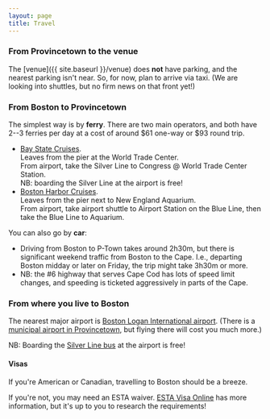 ```yaml
---
layout: page
title: Travel
---
```



### From Provincetown to the venue

The [venue]({{ site.baseurl }}/venue) does **not** have parking, and the nearest parking isn't near. So, for now, plan to arrive via taxi. (We are looking into shuttles, but no firm news on that front yet!)

### From Boston to Provincetown

The simplest way is by **ferry**. There are two main operators, and both have 2--3 ferries per day at a cost of around $61 one-way or $93 round trip.

- [Bay State Cruises](https://baystatecruisecompany.com/).
  <br />Leaves from the pier at the World Trade Center.
  <br />From airport, take the Silver Line to Congress @ World Trade Center Station.
  <br />NB: boarding the Silver Line at the airport is free!
- [Boston Harbor Cruises](https://www.bostonharborcruises.com/provincetown-ferry/).
  <br />Leaves from the pier next to New England Aquarium.
  <br />From airport, take airport shuttle to Airport Station on the Blue Line, then take the Blue Line to Aquarium.

You can also go by **car**:

- Driving from Boston to P-Town takes around 2h30m, but there is significant weekend traffic from Boston to the Cape. I.e., departing Boston midday or later on Friday, the trip might take 3h30m or more.
- NB: the #6 highway that serves Cape Cod has lots of speed limit changes, and speeding is ticketed aggressively in parts of the Cape.

### From where you live to Boston

The nearest major airport is [Boston Logan International airport](https://goo.gl/maps/HjwFfv41EWuhQZn5A).
(There is a [municipal airport in Provincetown](https://goo.gl/maps/GGtN5vWhV897YmGx7), but flying there will cost you much more.)

NB: Boarding the [Silver Line bus](https://www.mbta.com/schedules/741/line?direction_id=1#direction-filter) at the airport is free!

#### Visas

If you're American or Canadian, travelling to Boston should be a breeze.

If you're not, you may need an ESTA waiver. [ESTA Visa Online](https://estaapplicationform.com/) has more information, but it's up to you to research the requirements!